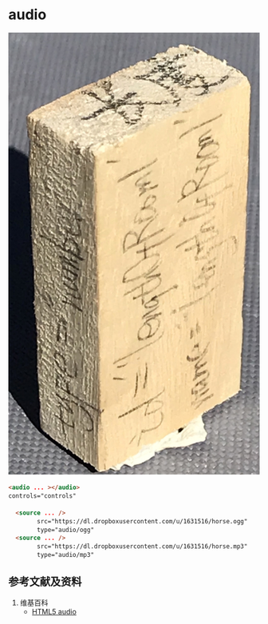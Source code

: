 ﻿# audio

![](/images/用实体模型表达Web前端开发的基本组件/Form(input)/input01.jpg)

```html
<audio ... ></audio>
controls="controls"

  <source ... />
  		src="https://dl.dropboxusercontent.com/u/1631516/horse.ogg" 
  		type="audio/ogg" 
  <source ... />
  		src="https://dl.dropboxusercontent.com/u/1631516/horse.mp3" 
  		type="audio/mp3" 
```

## 参考文献及资料

1. 维基百科
	- [HTML5 audio](https://en.wikipedia.org/wiki/HTML5_audio) 